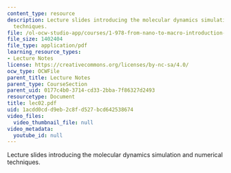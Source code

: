 ```yaml
---
content_type: resource
description: Lecture slides introducing the molecular dynamics simulation and numerical
  techniques.
file: /ol-ocw-studio-app/courses/1-978-from-nano-to-macro-introduction-to-atomistic-modeling-techniques-january-iap-2007/1acdd0cdd9eb2c8fd527bcd642538674_lec02.pdf
file_size: 1402404
file_type: application/pdf
learning_resource_types:
- Lecture Notes
license: https://creativecommons.org/licenses/by-nc-sa/4.0/
ocw_type: OCWFile
parent_title: Lecture Notes
parent_type: CourseSection
parent_uid: 0177c4b0-3714-cd33-2bba-7f86327d2493
resourcetype: Document
title: lec02.pdf
uid: 1acdd0cd-d9eb-2c8f-d527-bcd642538674
video_files:
  video_thumbnail_file: null
video_metadata:
  youtube_id: null
---
```

Lecture slides introducing the molecular dynamics simulation and numerical techniques.